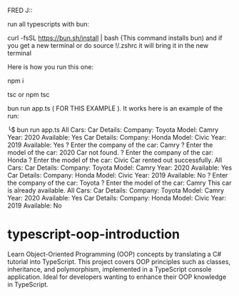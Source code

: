 FRED J::

run all typescripts with bun:

curl -fsSL https://bun.sh/install | bash           {This command installs bun) and if you get a new terminal or do source !/.zshrc it will bring it in the new terminal

Here is how you run this one:

npm i

tsc or npm tsc

bun run app.ts    ( FOR THIS EXAMPLE ).  It works here is an example of the run:

╰$ bun run app.ts
All Cars:
Car Details:
        Company: Toyota
        Model: Camry
        Year: 2020
        Available: Yes
Car Details:
        Company: Honda
        Model: Civic
        Year: 2019
        Available: Yes
? Enter the company of the car: Camry
? Enter the model of the car: 2020
Car not found.
? Enter the company of the car: Honda
? Enter the model of the car: Civic
Car rented out successfully.
All Cars:
Car Details:
        Company: Toyota
        Model: Camry
        Year: 2020
        Available: Yes
Car Details:
        Company: Honda
        Model: Civic
        Year: 2019
        Available: No
? Enter the company of the car: Toyota
? Enter the model of the car: Camry
This car is already available.
All Cars:
Car Details:
        Company: Toyota
        Model: Camry
        Year: 2020
        Available: Yes
Car Details:
        Company: Honda
        Model: Civic
        Year: 2019
        Available: No


# typescript-oop-introduction
Learn Object-Oriented Programming (OOP) concepts by translating a C# tutorial into TypeScript. This project covers OOP principles such as classes, inheritance, and polymorphism, implemented in a TypeScript console application. Ideal for developers wanting to enhance their OOP knowledge in TypeScript.
